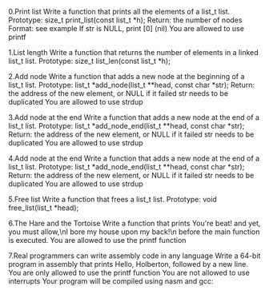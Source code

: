 0.Print list Write a function that prints all the elements of a list_t list.
Prototype: size_t print_list(const list_t *h); Return: the number of nodes Format: see example If str is NULL, print [0] (nil) You are allowed to use printf

1.List length Write a function that returns the number of elements in a linked list_t list.
Prototype: size_t list_len(const list_t *h);

2.Add node Write a function that adds a new node at the beginning of a list_t list.
Prototype: list_t *add_node(list_t **head, const char *str); Return: the address of the new element, or NULL if it failed str needs to be duplicated You are allowed to use strdup

3.Add node at the end Write a function that adds a new node at the end of a list_t list.
Prototype: list_t *add_node_end(list_t **head, const char *str); Return: the address of the new element, or NULL if it failed str needs to be duplicated You are allowed to use strdup

4.Add node at the end Write a function that adds a new node at the end of a list_t list.
Prototype: list_t *add_node_end(list_t **head, const char *str); Return: the address of the new element, or NULL if it failed str needs to be duplicated You are allowed to use strdup

5.Free list Write a function that frees a list_t list.
Prototype: void free_list(list_t *head);

6.The Hare and the Tortoise Write a function that prints You're beat! and yet, you must allow,\nI bore my house upon my back!\n before the main function is executed.
You are allowed to use the printf function

7.Real programmers can write assembly code in any language Write a 64-bit program in assembly that prints Hello, Holberton, followed by a new line.
You are only allowed to use the printf function You are not allowed to use interrupts Your program will be compiled using nasm and gcc:
